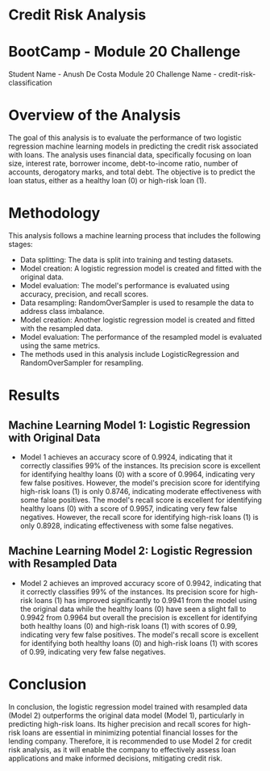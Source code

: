 # Credit Risk Analysis

# BootCamp - Module 20 Challenge

Student Name - Anush De Costa Module 20 Challenge Name - credit-risk-classification

# Overview of the Analysis

The goal of this analysis is to evaluate the performance of two logistic regression machine learning models in predicting the credit risk associated with loans. The analysis uses financial data, specifically focusing on loan size, interest rate, borrower income, debt-to-income ratio, number of accounts, derogatory marks, and total debt. The objective is to predict the loan status, either as a healthy loan (0) or high-risk loan (1).

# Methodology

This analysis follows a machine learning process that includes the following stages:

- Data splitting: The data is split into training and testing datasets.
- Model creation: A logistic regression model is created and fitted with the original data.
- Model evaluation: The model's performance is evaluated using accuracy, precision, and recall scores.
- Data resampling: RandomOverSampler is used to resample the data to address class imbalance.
- Model creation: Another logistic regression model is created and fitted with the resampled data.
- Model evaluation: The performance of the resampled model is evaluated using the same metrics.
- The methods used in this analysis include LogisticRegression and RandomOverSampler for resampling.

# Results

## Machine Learning Model 1: Logistic Regression with Original Data

- Model 1 achieves an accuracy score of 0.9924, indicating that it correctly classifies 99% of the instances. Its precision score is excellent for identifying healthy loans (0) with a score of 0.9964, indicating very few false positives. However, the model's precision score for identifying high-risk loans (1) is only 0.8746, indicating moderate effectiveness with some false positives. The model's recall score is excellent for identifying healthy loans (0) with a score of 0.9957, indicating very few false negatives. However, the recall score for identifying high-risk loans (1) is only 0.8928, indicating effectiveness with some false negatives.

## Machine Learning Model 2: Logistic Regression with Resampled Data

- Model 2 achieves an improved accuracy score of 0.9942, indicating that it correctly classifies 99% of the instances. Its precision score for high-risk loans (1) has improved significantly to 0.9941 from the model using the original data while the healthy loans (0) have seen a slight fall to 0.9942 from 0.9964 but overall the precision is excellent for identifying both healthy loans (0) and high-risk loans (1) with scores of 0.99, indicating very few false positives. The model's recall score is excellent for identifying both healthy loans (0) and high-risk loans (1) with scores of 0.99, indicating very few false negatives.

# Conclusion

In conclusion, the logistic regression model trained with resampled data (Model 2) outperforms the original data model (Model 1), particularly in predicting high-risk loans. Its higher precision and recall scores for high-risk loans are essential in minimizing potential financial losses for the lending company. Therefore, it is recommended to use Model 2 for credit risk analysis, as it will enable the company to effectively assess loan applications and make informed decisions, mitigating credit risk.
